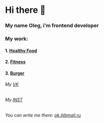 # Hi there 👋
### My name Oleg, i'm frontend developer

### My work:
#### 1. [Healthy Food](https://szop192.github.io/Module02-Shop/dist/)
#### 2. [Fitness](https://szop192.github.io/Module01-Fitness/)
#### 3. [Burger](https://szop192.github.io/Module01-Burger/menu.html)

###### My [VK](https://vk.com/szopbeats37)
###### My [INST](https://www.instagram.com/szop_beats)
###### You can write me there: ok.jl@mail.ru
